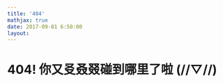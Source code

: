 ```yaml
---
title: '404'
mathjax: true
date: 2017-09-01 6:50:00
layout:
---
```




# 404! 你又㕛叒叕碰到哪里了啦  (//▽//)



